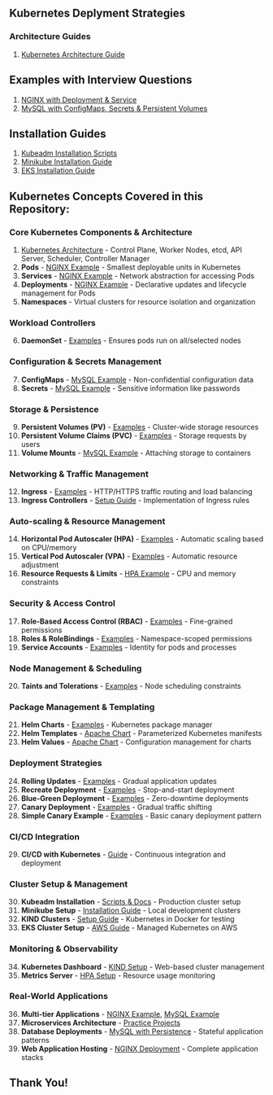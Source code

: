 ## Kubernetes Deplyment Strategies

### Architecture Guides

1. [Kubernetes Architecture Guide](./kubernetes_architecture.md)

## Examples with Interview Questions

1. [NGINX with Deployment & Service](./examples/nginx)
2. [MySQL with ConfigMaps, Secrets & Persistent Volumes](./examples/mysql)

## Installation Guides

1. [Kubeadm Installation Scripts](./Kubeadm_Installation_Scripts_and_Documentation/)
2. [Minikube Installation Guide](./minikube_installation.md)
3. [EKS Installation Guide](./eks_cluster_setup.md)

## Kubernetes Concepts Covered in this Repository:

### Core Kubernetes Components & Architecture
1. [Kubernetes Architecture](./kubernetes_architecture.md) - Control Plane, Worker Nodes, etcd, API Server, Scheduler, Controller Manager
2. **Pods** - [NGINX Example](./examples/nginx/pod.yml) - Smallest deployable units in Kubernetes
3. **Services** - [NGINX Example](./examples/nginx/service.yml) - Network abstraction for accessing Pods
4. **Deployments** - [NGINX Example](./examples/nginx/deployment.yml) - Declarative updates and lifecycle management for Pods
5. **Namespaces** - Virtual clusters for resource isolation and organization

### Workload Controllers
6. **DaemonSet** - [Examples](./DaemonSet/) - Ensures pods run on all/selected nodes

### Configuration & Secrets Management
7. **ConfigMaps** - [MySQL Example](./examples/mysql/configMap.yml) - Non-confidential configuration data
8. **Secrets** - [MySQL Example](./examples/mysql/secrets.yml) - Sensitive information like passwords

### Storage & Persistence
9. **Persistent Volumes (PV)** - [Examples](./PersistentVolumes/) - Cluster-wide storage resources
10. **Persistent Volume Claims (PVC)** - [Examples](./PersistentVolumes/) - Storage requests by users
11. **Volume Mounts** - [MySQL Example](./examples/mysql/persistentVols.yml) - Attaching storage to containers

### Networking & Traffic Management
12. **Ingress** - [Examples](./Ingress/) - HTTP/HTTPS traffic routing and load balancing
13. **Ingress Controllers** - [Setup Guide](./Ingress/README.md) - Implementation of Ingress rules

### Auto-scaling & Resource Management
14. **Horizontal Pod Autoscaler (HPA)** - [Examples](./HPA_VPA/) - Automatic scaling based on CPU/memory
15. **Vertical Pod Autoscaler (VPA)** - [Examples](./HPA_VPA/) - Automatic resource adjustment
16. **Resource Requests & Limits** - [HPA Example](./HPA_VPA/apache-deployment.yml) - CPU and memory constraints

### Security & Access Control
17. **Role-Based Access Control (RBAC)** - [Examples](./RBAC/) - Fine-grained permissions
18. **Roles & RoleBindings** - [Examples](./RBAC/) - Namespace-scoped permissions
19. **Service Accounts** - [Examples](./RBAC/) - Identity for pods and processes

### Node Management & Scheduling
20. **Taints and Tolerations** - [Examples](./Taints-and-Tolerations/) - Node scheduling constraints

### Package Management & Templating
21. **Helm Charts** - [Examples](./HELM/) - Kubernetes package manager
22. **Helm Templates** - [Apache Chart](./HELM/apache/) - Parameterized Kubernetes manifests
23. **Helm Values** - [Apache Chart](./HELM/apache/values.yaml) - Configuration management for charts

### Deployment Strategies
24. **Rolling Updates** - [Examples](./Deployment_Strategies/Rolling-Update-Deployment/) - Gradual application updates
25. **Recreate Deployment** - [Examples](./Deployment_Strategies/Recreate-deployment/) - Stop-and-start deployment
26. **Blue-Green Deployment** - [Examples](./Deployment_Strategies/Blue-green-deployment/) - Zero-downtime deployments
27. **Canary Deployment** - [Examples](./Deployment_Strategies/Canary-deployment/) - Gradual traffic shifting
28. **Simple Canary Example** - [Examples](./Deployment_Strategies/Simple-Canary-Example/) - Basic canary deployment pattern

### CI/CD Integration
29. **CI/CD with Kubernetes** - [Guide](./ci_cd_with_kubernetes.md) - Continuous integration and deployment

### Cluster Setup & Management
30. **Kubeadm Installation** - [Scripts & Docs](./Kubeadm_Installation_Scripts_and_Documentation/) - Production cluster setup
31. **Minikube Setup** - [Installation Guide](./minikube_installation.md) - Local development clusters
32. **KIND Clusters** - [Setup Guide](./kind-cluster/) - Kubernetes in Docker for testing
33. **EKS Cluster Setup** - [AWS Guide](./eks_cluster_setup.md) - Managed Kubernetes on AWS

### Monitoring & Observability
34. **Kubernetes Dashboard** - [KIND Setup](./kind-cluster/) - Web-based cluster management
35. **Metrics Server** - [HPA Setup](./HPA_VPA/README.md) - Resource usage monitoring

### Real-World Applications
36. **Multi-tier Applications** - [NGINX Example](./examples/nginx/), [MySQL Example](./examples/mysql/)
37. **Microservices Architecture** - [Practice Projects](./examples/More_K8s_Practice_Ideas.md)
38. **Database Deployments** - [MySQL with Persistence](./examples/mysql/) - Stateful application patterns
39. **Web Application Hosting** - [NGINX Deployment](./examples/nginx/) - Complete application stacks

## Thank You!
